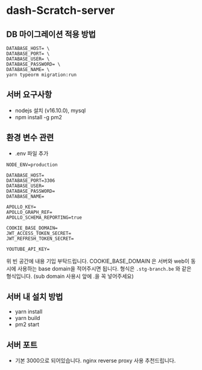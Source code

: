 # dash-Scratch-server

## DB 마이그레이션 적용 방법
```
DATABASE_HOST= \
DATABASE_PORT= \
DATABASE_USER= \
DATABASE_PASSWORD= \ 
DATABASE_NAME= \ 
yarn typeorm migration:run
```

## 서버 요구사항
- nodejs 설치 (v16.10.0), mysql
- npm install -g pm2

## 환경 변수 관련
- .env 파일 추가
```
NODE_ENV=production

DATABASE_HOST=
DATABASE_PORT=3306
DATABASE_USER=
DATABASE_PASSWORD=
DATABASE_NAME=

APOLLO_KEY=
APOLLO_GRAPH_REF=
APOLLO_SCHEMA_REPORTING=true

COOKIE_BASE_DOMAIN=
JWT_ACCESS_TOKEN_SECRET=
JWT_REFRESH_TOKEN_SECRET=

YOUTUBE_API_KEY=
```

위 빈 공간에 내용 기입 부탁드립니다.
COOKIE_BASE_DOMAIN 은 서버와 web이 동시에 사용하는 base domain을 적어주시면 됩니다. 형식은 ```.stg-branch.be``` 와 같은 형식입니다. (sub domain 사용시 앞에 .을 꼭 넣어주세요)

## 서버 내 설치 방법
- yarn install
- yarn build
- pm2 start

## 서버 포트 
- 기본 3000으로 되어있습니다. nginx reverse proxy 사용 추천드립니다.
